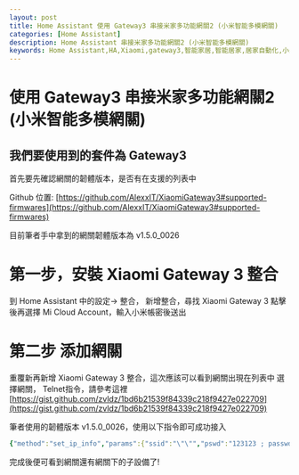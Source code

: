 ```yaml
---
layout: post
title: Home Assistant 使用 Gateway3 串接米家多功能網關2 (小米智能多模網關)
categories: [Home Assistant]
description: Home Assistant 串接米家多功能網關2 (小米智能多模網關)
keywords: Home Assistant,HA,Xiaomi,gateway3,智能家居,智能居家,居家自動化,小米多模網關,米家多功能網關2
---
```


# 使用 Gateway3 串接米家多功能網關2 (小米智能多模網關)

## 我們要使用到的套件為 Gateway3 
首先要先確認網關的韌體版本，是否有在支援的列表中

Github 位置: [https://github.com/AlexxIT/XiaomiGateway3#supported-firmwares](https://github.com/AlexxIT/XiaomiGateway3#supported-firmwares)

目前筆者手中拿到的網關韌體版本為 v1.5.0_0026


# 第一步，安裝 Xiaomi Gateway 3 整合
到 Home Assistant 中的設定-> 整合， 新增整合，尋找 Xiaomi Gateway 3
點擊後再選擇 Mi Cloud Account，輸入小米帳密後送出


# 第二步 添加網關

重覆新再新增 Xiaomi Gateway 3 整合，這次應該可以看到網關出現在列表中
選擇網關， Telnet指令，請參考這裡
[https://gist.github.com/zvldz/1bd6b21539f84339c218f9427e022709](https://gist.github.com/zvldz/1bd6b21539f84339c218f9427e022709)


筆者使用的韌體版本 v1.5.0_0026，使用以下指令即可成功接入
```yaml
{"method":"set_ip_info","params":{"ssid":"\"\"","pswd":"123123 ; passwd -d admin ; echo enable > /sys/class/tty/tty/enable; telnetd"}}
```

完成後便可看到網關還有網關下的子設備了!
